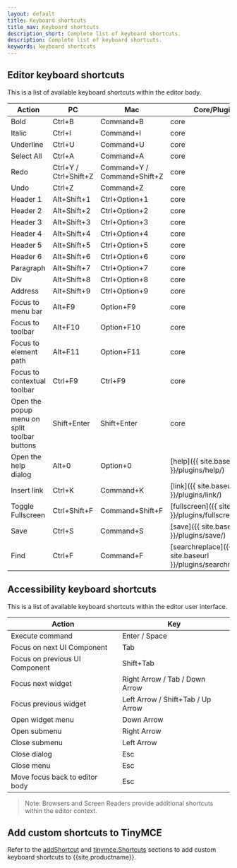 ```yaml
---
layout: default
title: Keyboard shortcuts
title_nav: Keyboard shortcuts
description_short: Complete list of keyboard shortcuts.
description: Complete list of keyboard shortcuts.
keywords: keyboard shortcuts
---
```


## Editor keyboard shortcuts

This is a list of available keyboard shortcuts within the editor body.

| Action                                       | PC                    | Mac                         | Core/Plugin                                                |
|----------------------------------------------|-----------------------|-----------------------------|------------------------------------------------------------|
| Bold                                         | Ctrl+B                | Command+B                   | core                                                       |
| Italic                                       | Ctrl+I                | Command+I                   | core                                                       |
| Underline                                    | Ctrl+U                | Command+U                   | core                                                       |
| Select All                                   | Ctrl+A                | Command+A                   | core                                                       |
| Redo                                         | Ctrl+Y / Ctrl+Shift+Z | Command+Y / Command+Shift+Z | core                                                       |
| Undo                                         | Ctrl+Z                | Command+Z                   | core                                                       |
| Header 1                                     | Alt+Shift+1           | Ctrl+Option+1               | core                                                       |
| Header 2                                     | Alt+Shift+2           | Ctrl+Option+2               | core                                                       |
| Header 3                                     | Alt+Shift+3           | Ctrl+Option+3               | core                                                       |
| Header 4                                     | Alt+Shift+4           | Ctrl+Option+4               | core                                                       |
| Header 5                                     | Alt+Shift+5           | Ctrl+Option+5               | core                                                       |
| Header 6                                     | Alt+Shift+6           | Ctrl+Option+6               | core                                                       |
| Paragraph                                    | Alt+Shift+7           | Ctrl+Option+7               | core                                                       |
| Div                                          | Alt+Shift+8           | Ctrl+Option+8               | core                                                       |
| Address                                      | Alt+Shift+9           | Ctrl+Option+9               | core                                                       |
| Focus to menu bar                            | Alt+F9                | Option+F9                   | core                                                       |
| Focus to toolbar                             | Alt+F10               | Option+F10                  | core                                                       |
| Focus to element path                        | Alt+F11               | Option+F11                  | core                                                       |
| Focus to contextual toolbar                  | Ctrl+F9               | Ctrl+F9                     | core                                                       |
| Open the popup menu on split toolbar buttons | Shift+Enter           | Shift+Enter                 | core                                                       |
| Open the help dialog                         | Alt+0                 | Option+0                    | [help]({{ site.baseurl }}/plugins/help/)                   |
| Insert link                                  | Ctrl+K                | Command+K                   | [link]({{ site.baseurl }}/plugins/link/)                   |
| Toggle Fullscreen                            | Ctrl+Shift+F          | Command+Shift+F                | [fullscreen]({{ site.baseurl }}/plugins/fullscreen/)       |
| Save                                         | Ctrl+S                | Command+S                   | [save]({{ site.baseurl }}/plugins/save/)                   |
| Find                                         | Ctrl+F                | Command+F                   | [searchreplace]({{ site.baseurl }}/plugins/searchreplace/) |

## Accessibility keyboard shortcuts

This is a list of available keyboard shortcuts within the editor user interface.

| Action                         | Key                               |
|--------------------------------|-----------------------------------|
| Execute command                | Enter / Space                     |
| Focus on next UI Component     | Tab                               |
| Focus on previous UI Component | Shift+Tab                         |
| Focus next widget              | Right Arrow / Tab / Down Arrow    |
| Focus previous widget          | Left Arrow / Shift+Tab / Up Arrow |
| Open widget menu               | Down Arrow                        |
| Open submenu                   | Right Arrow                       |
| Close submenu                  | Left Arrow                        |
| Close dialog                   | Esc                               |
| Close menu                     | Esc                               |
| Move focus back to editor body | Esc                               |

> Note: Browsers and Screen Readers provide additional shortcuts within the editor context.

## Add custom shortcuts to TinyMCE

Refer to the [addShortcut]({{site.baseurl}}/api/tinymce/tinymce.editor/#addshortcut) and [tinymce.Shortcuts]({{site.baseurl}}/api/tinymce/tinymce.shortcuts/) sections to add custom keyboard shortcuts to {{site.productname}}.

